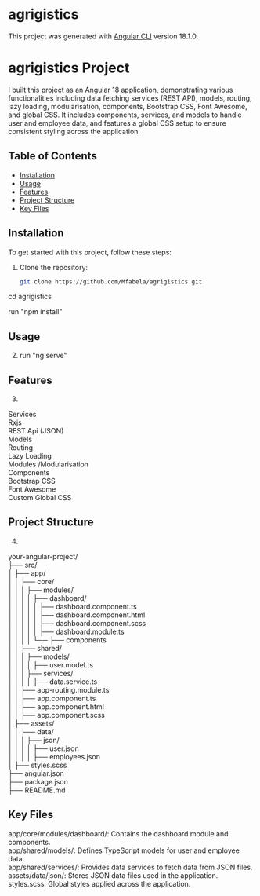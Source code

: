# agrigistics
This project was generated with [Angular CLI](https://github.com/angular/angular-cli) version 18.1.0.


# agrigistics Project

I built this project as an Angular 18 application, demonstrating various functionalities including data fetching services (REST API), models, routing, lazy loading, modularisation, components, Bootstrap CSS, Font Awesome, and global CSS. It includes components, services, and models to handle user and employee data, and features a global CSS setup to ensure consistent styling across the application.


## Table of Contents

- [Installation](#installation)
- [Usage](#usage)
- [Features](#features)
- [Project Structure](#project-structure)
- [Key Files](#key-files)


## Installation

To get started with this project, follow these steps:

1. Clone the repository:
   ```bash
   git clone https://github.com/Mfabela/agrigistics.git

cd agrigistics

run "npm install"


## Usage
2. run "ng serve"


## Features
3. 

Services<br />
Rxjs<br />
REST Api (JSON)<br />
Models<br />
Routing<br />
Lazy Loading<br />
Modules /Modularisation<br />
Components<br />
Bootstrap CSS<br />
Font Awesome<br />
Custom Global CSS<br />


## Project Structure
4. 

your-angular-project/<br />
├── src/<br />
│   ├── app/<br />
│   │   ├── core/<br />
│   │   │   ├── modules/<br />
│   │   │   │   ├── dashboard/<br />
│   │   │   │   │   ├── dashboard.component.ts<br />
│   │   │   │   │   ├── dashboard.component.html<br />
│   │   │   │   │   ├── dashboard.component.scss<br />
│   │   │   │   │   ├── dashboard.module.ts<br />
│   │   │   │   └── ├── components<br />
│   │   ├── shared/<br />
│   │   │   ├── models/<br />
│   │   │   │   ├── user.model.ts<br />
│   │   │   ├── services/<br />
│   │   │   │   ├── data.service.ts<br />
│   │   ├── app-routing.module.ts<br />
│   │   ├── app.component.ts<br />
│   │   ├── app.component.html<br />
│   │   ├── app.component.scss<br />
│   ├── assets/<br />
│   │   ├── data/<br />
│   │   │   ├── json/<br />
│   │   │   │   ├── user.json<br />
│   │   │   │   ├── employees.json<br />
│   ├── styles.scss<br />
├── angular.json<br />
├── package.json<br />
├── README.md<br />


## Key Files
app/core/modules/dashboard/: Contains the dashboard module and components.<br />
app/shared/models/: Defines TypeScript models for user and employee data.<br />
app/shared/services/: Provides data services to fetch data from JSON files.<br />
assets/data/json/: Stores JSON data files used in the application.<br />
styles.scss: Global styles applied across the application.<br />
